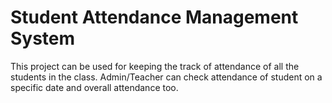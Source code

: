 # Student Attendance Management System

This project can be used for keeping the track of attendance of all the students in the class. Admin/Teacher can check attendance of student on a specific date and overall attendance too.

